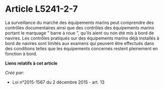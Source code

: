 # Article L5241-2-7

La surveillance du marché des équipements marins peut comprendre des contrôles documentaires ainsi que des contrôles des
équipements marins portant le marquage " barre à roue ", qu'ils aient ou non été mis à bord de navires. Les contrôles
pratiqués sur des équipements marins déjà installés à bord de navires sont limités aux examens qui peuvent être effectués
dans des conditions telles que les équipements concernés restent pleinement en fonction à bord.

**Liens relatifs à cet article**

_Créé par_:

  - Loi n°2015-1567 du 2 décembre 2015 - art. 13
